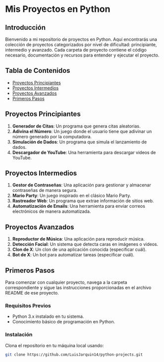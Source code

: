 # Mis Proyectos en Python

## Introducción

Bienvenido a mi repositorio de proyectos en Python. Aquí encontrarás una colección de proyectos categorizados por nivel de dificultad: principiante, intermedio y avanzado. Cada carpeta de proyecto contiene el código necesario, documentación y recursos para entender y ejecutar el proyecto.

## Tabla de Contenidos

- [Proyectos Principiantes](#proyectos-principiantes)
- [Proyectos Intermedios](#proyectos-intermedios)
- [Proyectos Avanzados](#proyectos-avanzados)
- [Primeros Pasos](#primeros-pasos)

## Proyectos Principiantes

1. **Generador de Citas**: Un programa que genera citas aleatorias.
2. **Adivina el Número**: Un juego donde el usuario tiene que adivinar un número generado por la computadora.
3. **Simulación de Dados**: Un programa que simula el lanzamiento de dados.
4. **Descargador de YouTube**: Una herramienta para descargar videos de YouTube.

## Proyectos Intermedios

1. **Gestor de Contraseñas**: Una aplicación para gestionar y almacenar contraseñas de manera segura.
2. **Mario Party**: Un juego inspirado en el clásico Mario Party.
3. **Rastreador Web**: Un programa que extrae información de sitios web.
4. **Automatización de Emails**: Una herramienta para enviar correos electrónicos de manera automatizada.

## Proyectos Avanzados

1. **Reproductor de Música**: Una aplicación para reproducir música.
2. **Detección Facial**: Un sistema que detecta caras en imágenes o videos.
3. **Clon de X**: Un clon de una aplicación conocida (especificar cuál).
4. **Bot de X**: Un bot para automatizar tareas (especificar cuál).

## Primeros Pasos

Para comenzar con cualquier proyecto, navega a la carpeta correspondiente y sigue las instrucciones proporcionadas en el archivo README de ese proyecto.

### Requisitos Previos

- Python 3.x instalado en tu sistema.
- Conocimiento básico de programación en Python.

### Instalación

Clona el repositorio en tu máquina local usando:

```bash
git clone https://github.com/LuisJarquin14/python-projects.git
```
